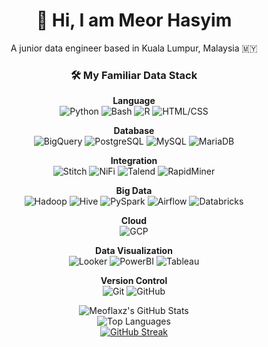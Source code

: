 <p align="center">
 <h1 align="center">👋 Hi, I am Meor Hasyim</h1>
</p>

<p align="center">
 A junior data engineer based in Kuala Lumpur, Malaysia 🇲🇾
</p>

<h3 align="center">🛠️ My Familiar Data Stack</h3>

<p align="center">
 <b>Language</b><br>
 <img src="https://img.shields.io/badge/Python-3776AB?style=flat&logo=python&logoColor=white" alt="Python">
 <img src="https://img.shields.io/badge/Bash-121011?style=flat&logo=gnu-bash&logoColor=white" alt="Bash">
 <img src="https://img.shields.io/badge/R-276DC3?style=flat&logo=r&logoColor=white" alt="R">
 <img src="https://img.shields.io/badge/HTML%2FCSS-239120?style=flat&logo=html5&logoColor=white" alt="HTML/CSS">
</p>

<p align="center">
 <b>Database</b><br>
 <img src="https://img.shields.io/badge/BigQuery-4285F4?style=flat&logo=google-cloud&logoColor=white" alt="BigQuery">
 <img src="https://img.shields.io/badge/PostgreSQL-316192?style=flat&logo=postgresql&logoColor=white" alt="PostgreSQL">
 <img src="https://img.shields.io/badge/MySQL-005C84?style=flat&logo=mysql&logoColor=white" alt="MySQL">
 <img src="https://img.shields.io/badge/MariaDB-003545?style=flat&logo=mariadb&logoColor=white" alt="MariaDB">
</p>

<p align="center">
 <b>Integration</b><br>
 <img src="https://img.shields.io/badge/Stitch-4285F4?style=flat&logo=google-cloud&logoColor=white" alt="Stitch">
 <img src="https://img.shields.io/badge/NiFi-017CEE?style=flat&logo=apache&logoColor=white" alt="NiFi">
 <img src="https://img.shields.io/badge/Talend-FF6D70?style=flat&logo=talend&logoColor=white" alt="Talend">
 <img src="https://img.shields.io/badge/RapidMiner-00B1E5?style=flat&logo=rapidminer&logoColor=white" alt="RapidMiner">
</p>

<p align="center">
 <b>Big Data</b><br>
 <img src="https://img.shields.io/badge/Hadoop-66CCFF?style=flat&logo=apache-hadoop&logoColor=black" alt="Hadoop">
 <img src="https://img.shields.io/badge/Hive-FDEE21?style=flat&logo=apache-hive&logoColor=black" alt="Hive">
 <img src="https://img.shields.io/badge/PySpark-E25A1C?style=flat&logo=apache-spark&logoColor=white" alt="PySpark">
 <img src="https://img.shields.io/badge/Airflow-017CEE?style=flat&logo=apache-airflow&logoColor=white" alt="Airflow">
 <img src="https://img.shields.io/badge/Databricks-FF3621?style=flat&logo=databricks&logoColor=white" alt="Databricks">
</p>

<p align="center">
 <b>Cloud</b><br>
 <img src="https://img.shields.io/badge/Google_Cloud-4285F4?style=flat&logo=google-cloud&logoColor=white" alt="GCP">
</p>

<p align="center">
 <b>Data Visualization</b><br>
 <img src="https://img.shields.io/badge/Looker-4285F4?style=flat&logo=looker&logoColor=white" alt="Looker">
 <img src="https://img.shields.io/badge/PowerBI-F2C811?style=flat&logo=Power%20BI&logoColor=black" alt="PowerBI">
 <img src="https://img.shields.io/badge/Tableau-E97627?style=flat&logo=Tableau&logoColor=white" alt="Tableau">
</p>

<p align="center">
 <b>Version Control</b><br>
 <img src="https://img.shields.io/badge/Git-E44C30?style=flat&logo=git&logoColor=white" alt="Git">
 <img src="https://img.shields.io/badge/GitHub-100000?style=flat&logo=github&logoColor=white" alt="GitHub">
</p>

<p align="center">
  <img src="https://github-readme-stats.vercel.app/api?username=meoflaxz&show_icons=true&theme=gruvbox" alt="Meoflaxz's GitHub Stats">
  <br>
  <img src="https://github-readme-stats.vercel.app/api/top-langs/?username=meoflaxz&layout=compact&theme=gruvbox" alt="Top Languages">
  <br>
  <a href="https://git.io/streak-stats">
    <img src="https://streak-stats.demolab.com?user=meoflaxz&theme=gruvbox&hide_border=true" alt="GitHub Streak">
   
  </a>
</p>





